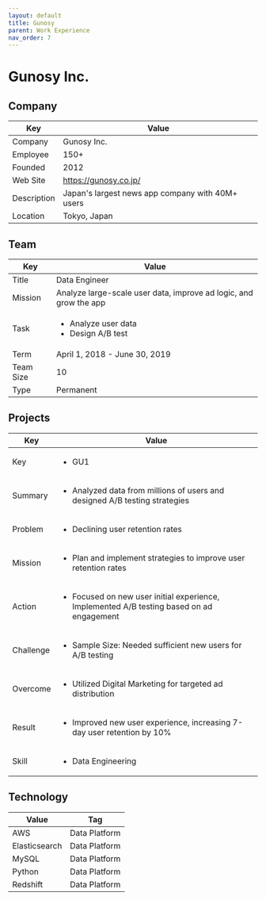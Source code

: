 ```yaml
---
layout: default
title: Gunosy
parent: Work Experience
nav_order: 7
---
```


# Gunosy Inc.

## Company

| Key         | Value                                              |
| ----------- | -------------------------------------------------- |
| Company     | Gunosy Inc.                                        |
| Employee    | 150+                                               |
| Founded     | 2012                                               |
| Web Site    | https://gunosy.co.jp/                              |
| Description | Japan's largest news app company with 40M+ users |
| Location    | Tokyo, Japan                                       |

## Team

<table>
  <thead>
    <tr>
      <th>Key</th>
      <th>Value</th>
    </tr>
  </thead>
  <tbody>
    <tr>
      <td>Title</td>
      <td>Data Engineer</td>
    </tr>
    <tr>
      <td>Mission</td>
      <td>Analyze large-scale user data, improve ad logic, and grow the app</td>
    </tr>
    <tr>
      <td>Task</td>
      <td><ul><li>Analyze user data</li><li>Design A/B test</li></ul></td>
    </tr>
    <tr>
      <td>Term</td>
      <td>April 1, 2018 - June 30, 2019</td>
    </tr>
    <tr>
      <td>Team Size</td>
      <td>10</td>
    </tr>
    <tr>
      <td>Type</td>
      <td>Permanent</td>
    </tr>
  </tbody>
</table>

## Projects

<table>
  <thead>
    <tr>
      <th>Key</th>
      <th>Value</th>
    </tr>
  </thead>
  <tbody>
    <tr>
      <td>Key</td>
      <td><ul><li>GU1</li></ul></td>
    </tr>
    <tr>
      <td>Summary</td>
      <td><ul><li>Analyzed data from millions of users and designed A/B testing strategies</li></ul></td>
    </tr>
    <tr>
      <td>Problem</td>
      <td><ul><li>Declining user retention rates</li></ul></td>
    </tr>
    <tr>
      <td>Mission</td>
      <td><ul><li>Plan and implement strategies to improve user retention rates</li></ul></td>
    </tr>
    <tr>
      <td>Action</td>
      <td><ul><li>Focused on new user initial experience, Implemented A/B testing based on ad engagement</li></ul></td>
    </tr>
    <tr>
      <td>Challenge</td>
      <td><ul><li>Sample Size: Needed sufficient new users for A/B testing</li></ul></td>
    </tr>
    <tr>
      <td>Overcome</td>
      <td><ul><li>Utilized Digital Marketing for targeted ad distribution</li></ul></td>
    </tr>
    <tr>
      <td>Result</td>
      <td><ul><li>Improved new user experience, increasing 7-day user retention by 10%</li></ul></td>
    </tr>
    <tr>
      <td>Skill</td>
      <td><ul><li>Data Engineering</li></ul></td>
    </tr>
  </tbody>
</table>

## Technology

| Value         | Tag           |
| ------------- | ------------- |
| AWS           | Data Platform |
| Elasticsearch | Data Platform |
| MySQL         | Data Platform |
| Python        | Data Platform |
| Redshift      | Data Platform |
